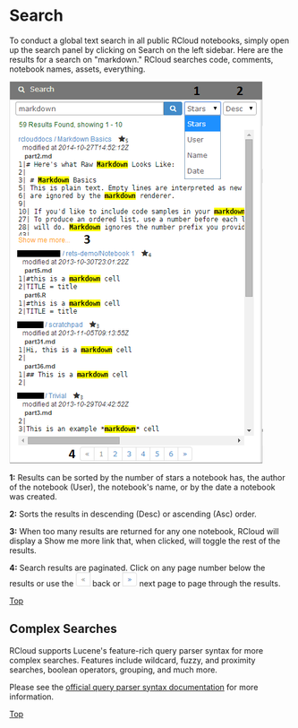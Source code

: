 Search
======

To conduct a global text search in all public RCloud notebooks, simply
open up the search panel by clicking on Search on the left sidebar. Here
are the results for a search on "markdown." RCloud searches code,
comments, notebook names, assets, everything.

![Search Results](img/searchresult.png)

**1:** Results can be sorted by the number of stars a notebook has, the
author of the notebook (User), the notebook's name, or by the date a
notebook was created.

**2:** Sorts the results in descending (Desc) or ascending (Asc) order.

**3:** When too many results are returned for any one notebook, RCloud
will display a Show me more link that, when clicked, will toggle the
rest of the results.

**4:** Search results are paginated. Click on any page number below the
results or use the ![Backpage Icon](img/backpage.png) back or
![Forwardpage Icon](img/forwardpage.png) next page to page through the
results.

[Top](#TOP)

<a name="complexsearches"></a>

Complex Searches
----------------

RCloud supports Lucene's feature-rich query parser syntax for more
complex searches. Features include wildcard, fuzzy, and proximity
searches, boolean operators, grouping, and much more.

Please see the [official query parser syntax
documentation](http://lucene.apache.org/core/2_9_4/queryparsersyntax.html)
for more information.

[Top](#TOP)

<a name="settings"></a>
